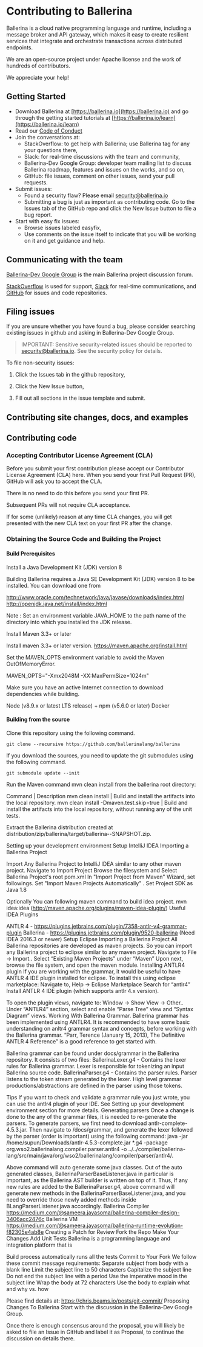 # Contributing to Ballerina

Ballerina is a cloud native programming language and runtime, including a message broker and API gateway, which makes it easy to create resilient services that integrate and orchestrate transactions across distributed endpoints. 

We are an open-source project under Apache license and the work of hundreds of contributors.

We appreciate your help!

## Getting Started

* Download Ballerina at [https://ballerina.io](https://ballerina.io) and go through the getting started tutorials at [https://ballerina.io/learn](https://ballerina.io/learn)
* Read our [Code of Conduct](CODE_OF_CONDUCT.md)
* Join the conversations at:
   * StackOverflow: to get help with Ballerina; use Ballerina tag for any your questions there,
   * Slack: for real-time discussions with the team and community,
   * Ballerina-Dev Google Group: developer team mailing list to discuss Ballerina roadmap, features and issues on the works, and so on,
   * GitHub: file issues, comment on other issues, send your pull requests. 
* Submit issues:
   * Found a security flaw? Please email security@ballerina.io
   * Submitting a bug is just as important as contributing code. Go to the Issues tab of the GitHub repo and click the New Issue button to file a bug report.
* Start with easy fix issues:
   * Browse issues labeled easyfix,
   * Use comments on the issue itself to indicate that you will be working on it and get guidance and help.

## Communicating with the team

[Ballerina-Dev Google Group](https://groups.google.com/forum/#!forum/ballerina-dev) is the main Ballerina project discussion forum.

[StackOverflow](https://stackoverflow.com/questions/tagged/ballerina) is used for support, [Slack](https://ballerinalang.slack.com/) for real-time communications, and [GitHub](https://github.com/ballerina-platform/ballerina-lang/issues) for issues and code repositories.

## Filing issues

If you are unsure whether you have found a bug, please consider searching existing issues in github and asking in Ballerina-Dev Google Group.

> IMPORTANT: Sensitive security-related issues should be reported to security@ballerina.io. See the security policy for details.

To file non-security issues:

1. Click the Issues tab in the github repository,

2. Click the New Issue button,

3. Fill out all sections in the issue template and submit.

## Contributing site changes, docs, and examples

## Contributing code

### Accepting Contributor License Agreement (CLA)

Before you submit your first contribution please accept our Contributor License Agreement (CLA) here. When you send your first Pull Request (PR), GitHub will ask you to accept the CLA.

There is no need to do this before you send your first PR.

Subsequent PRs will not require CLA acceptance.

If for some (unlikely) reason at any time CLA changes, you will get presented with the new CLA text on your first PR after the change.

### Obtaining the Source Code and Building the Project

#### Build Prerequisites

Install a Java Development Kit (JDK) version 8

Building Ballerina requires a Java SE Development Kit (JDK) version 8 to be installed. You can download one from

http://www.oracle.com/technetwork/java/javase/downloads/index.html 
http://openjdk.java.net/install/index.html 

Note : Set an environment variable JAVA_HOME to the path name of the directory into which you installed the JDK release.

Install Maven 3.3+ or later 

Install maven 3.3+ or later version. https://maven.apache.org/install.html

Set the MAVEN_OPTS environment variable to avoid the Maven OutOfMemoryError.

MAVEN_OPTS="-Xmx2048M -XX:MaxPermSize=1024m" 

Make sure you have an active Internet connection to download dependencies while building.

Node (v8.9.x or latest LTS release) + npm (v5.6.0 or later)
Docker 

#### Building from the source

Clone this repository using the following command.

`
git clone --recursive https://github.com/ballerinalang/ballerina
`

If you download the sources, you need to update the git submodules using the following command.

`
git submodule update --init 
`

Run the Maven command mvn clean install from the ballerina root directory:

Command | Description 
mvn clean install | Build and install the artifacts into the local repository.
mvn clean install -Dmaven.test.skip=true | Build and install the artifacts into the local repository, without running any of the unit tests.

Extract the Ballerina distribution created at distribution/zip/ballerina/target/ballerina-<version>-SNAPSHOT.zip.

Setting up your development environment
Setup IntelliJ IDEA
Importing a Ballerina Project

Import Any Ballerina Project to IntelliJ IDEA similar to any other maven project. 
Navigate to Import Project
Browse the filesystem and Select Ballerina Project's root pom.xml
In "Import Project from Maven" Wizard, set followings.
Set "Import Maven Projects Automatically" .
Set Project SDK as Java 1.8

Optionally You can following maven command to build idea project.
	mvn idea:idea
(http://maven.apache.org/plugins/maven-idea-plugin/)
Useful IDEA Plugins

ANTLR 4 - https://plugins.jetbrains.com/plugin/7358-antlr-v4-grammar-plugin 
Ballerina - https://plugins.jetbrains.com/plugin/9520-ballerina (Need IDEA 2016.3 or newer)
Setup Eclipse
Importing a Ballerina Project
All Ballerina repositories are developed as maven projects. So you can import any Ballerina project to eclipse similar to any maven project. 
Navigate to File → Import..
Select “Existing Maven Projects” under “Maven”
Upon next, browse the file system, and open the maven module.
Installing ANTLR4 plugin
If you are working with the grammar, it would be useful to have ANTLR 4 IDE plugin installed for eclipse. To install this using eclipse marketplace:
Navigate to, Help → Eclipse Marketplace
Search for “antlr4”
Install ANTLR 4 IDE plugin (which supports antlr 4.x version).

To open the plugin views, navigate to:
Window → Show View → Other.. 
Under “ANTLR4” section, select and enable “Parse Tree” view and “Syntax Diagram” views.
Working With Ballerina Grammar. 
Ballerina grammar has been implemented using ANTLR4. It is recommended to have some basic understanding on anltr4 grammar syntax and concepts, before working with the Ballerina grammar. “Parr, Terence (January 15, 2013), The Definitive ANTLR 4 Reference” is a good reference to get started with.

Ballerina grammar can be found under docs/grammar in the Ballerina repository. It consists of two files:
BallerinaLexer.g4 - Contains the lexer rules for Ballerina grammar. Lexer is responsible for tokenizing an input Ballerina source code.
BallerinaParser.g4 - Contains the parser rules. Parser listens to the token stream generated by the lexer. High level grammar productions/abstractions are defined in the parser using those tokens.

Tips
If you want to check and validate a grammar rule you just wrote, you can use the antlr4 plugin of your IDE. See Setting up your development environment section for more details.
Generating parsers
Once a change is done to the any of the grammar files, it is needed to re-generate the parsers. To generate parsers, we first need to download antlr-complete-4.5.3.jar. Then navigate to <ballerina>/docs/grammar, and generate the lexer followed by the parser (order is important) using the following command:
java -jar /home/supun/Downloads/antlr-4.5.3-complete.jar *.g4 -package org.wso2.ballerinalang.compiler.parser.antlr4 -o ../../compiler/ballerina-lang/src/main/java/org/wso2/ballerinalang/compiler/parser/antlr4/.

Above command will auto generate some java classes. Out of the auto generated classes, BallerinaParserBaseListener.java in particular is important, as the Ballerina AST builder is written on top of it. Thus, If any new rules are added to the BallerinaParser.g4, above command will generate new methods in the BallerinaParserBaseListener.java, and you need to override those newly added methods inside BLangParserListener.java accordingly.
Ballerina Compiler 
https://medium.com/@sameera.jayasoma/ballerina-compiler-design-3406acc2476c
Ballerina VM
https://medium.com/@sameera.jayasoma/ballerina-runtime-evolution-f82305e4ab8e
Creating a Patch for Review
Fork the Repo
Make Your Changes
Add Unit Tests
Ballerina is a programming language and integration platform that is 

Build process automatically runs all the tests 
Commit to Your Fork
We follow these commit message requirements:
Separate subject from body with a blank line
Limit the subject line to 50 characters
Capitalize the subject line
Do not end the subject line with a period
Use the imperative mood in the subject line
Wrap the body at 72 characters
Use the body to explain what and why vs. how

Please find details at: https://chris.beams.io/posts/git-commit/
Proposing Changes To Ballerina
Start with the discussion in the Ballerina-Dev Google Group.

Once there is enough consensus around the proposal, you will likely be asked to file an Issue in GitHub and label it as Proposal, to continue the discussion on details there.


